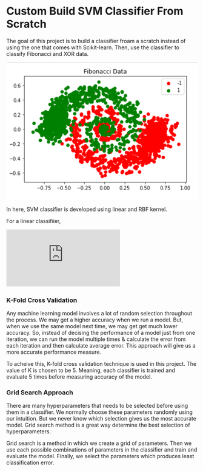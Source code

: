 # Custom Build SVM Classifier From Scratch

The goal of this project is to build a classifier froam a scratch instead of using the one that comes with Scikit-learn. Then, use the classifier to classify Fibonacci and XOR data. 

![](img/Fibonacci.png)

In here, SVM classifier is developed using linear and RBF kernel.

For a linear classifiier,

![](http://latex.codecogs.com/gif.latex?%5Cbg_white%20y_i%20%3D%20w%5ETX_i%20&plus;%20b%20%5C%5C%20where%20%5C%20%5C%20w%20%3D%20%5Csum_i%20%5Calpha_iX_i%2C%20%5C%20%5C%20%5C%20%5C%20b%20%3D%20%5Csum%20%5Calpha%20%5C%5C%20X_i%20%5C%20is%20%5C%20trainin%20feature%20%5C%5C%20y_i%20%5C%20is%20%5C%20training%20%5C%20label%20%5C%5C%20%5C%5C%20y_i%20%3D%20%5Csum_i%20%5Calpha_iX_i%5ETX_j%20%5C%20&plus;%20%5C%20%5Csum%20%5Calpha%20%5C%5C%20y%20%3D%20%5Calpha%20X%5ETX%20%5C%20&plus;%20%5C%20%5Csum%20%5Calpha%20%5C%5C%20y%20%3D%20%5Calpha%20K%20%5C%20&plus;%20%5C%20%5Calpha%20%5Csum%201%20%5C%5C%20y%20%3D%20%5Calpha%20%28K%20&plus;%201%29%20%5C%5C%20K%3A%20%5C%20Kernel%20%5C%20Matrix%20%3D%20X_%7Btrain%7D%5ETX_%7Btrain%7D%20%5C%20for%20%5C%20linear%20%5C%20classifier%20%5C%5C%20For%20%5C%20RBF%20%5C%20kernel%2C%20%5C%5C%20K%20%3D%20exp%5Cleft%28%20%5Cfrac%7B%7C%7CX_%7Btrain%7D%20-%20X_%7Btrain%7D%7C%7C%5E2%7D%7B2%5Csigma%5E2%7D%20%5Cright%20%29%20%5C%5C%20%5C%5C%20Now%2C%20%5C%5C%20%5Calpha%20%3D%20%5Cleft%28K%20&plus;%201%20%5Cright%20%29%5E%7B-1%7Dy%20%3D%20%5Cwidetilde%7BK%7D%5E%7B-1%7Dy%20%5C%5C)


### K-Fold Cross Validation
Any machine learning model involves a lot of random selection throughout the process. We may get a higher accuracy when we run a model. But, when we use the same model next time, we may get get much lower accuracy. So, instead of decising the performance of a model just from one iteration, we can run the model multiple times & calculate the error from each iteration and then calculate average error. This approach will give us a more accurate performance measure.

To acheive this, K-fold cross validation technique is used in this project. The value of K is chosen to be 5. Meaning, each classifier is trained and evaluate 5 times before measuring accuracy of the model.


### Grid Search Approach
There are many hyperparameters that needs to be selected before using them in a classifier. We normally choose these parameters randomly using our intuition. But we never know which selection gives us the most accurate model. Grid search method is a great way determine the best selection of hyperparameters.

Grid search is a method in which we create a grid of parameters. Then we use each possible combinations of parameters in the classifier  and train and evaluate the model. Finally, we select the parameters which produces least classification error.

